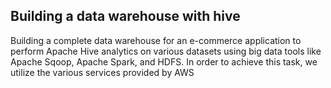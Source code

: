 ## Building a data warehouse with hive
Building a complete data warehouse for an e-commerce application to perform Apache Hive analytics on various datasets using big data tools like Apache Sqoop, Apache Spark, and HDFS. In order to achieve this task, we utilize the various services provided by AWS
